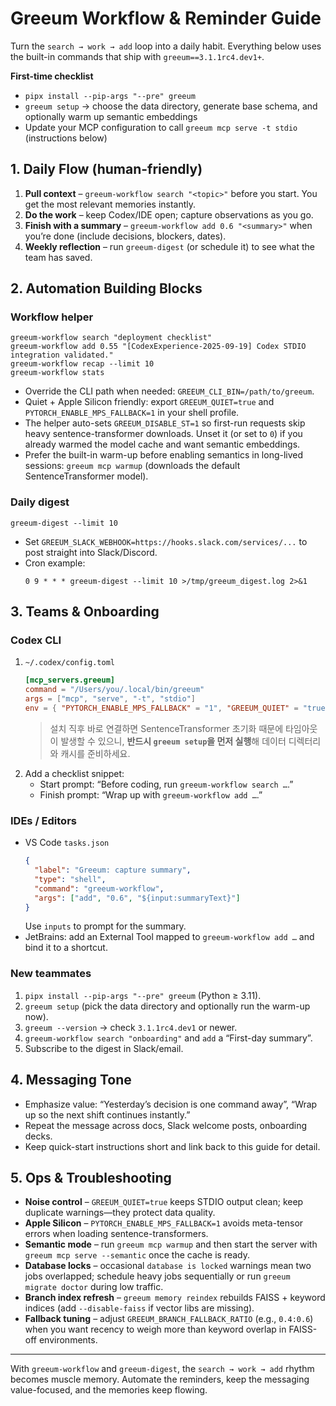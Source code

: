 # Greeum Workflow & Reminder Guide

Turn the `search → work → add` loop into a daily habit. Everything below uses the built-in commands that ship with `greeum==3.1.1rc4.dev1+`.

**First-time checklist**
- `pipx install --pip-args "--pre" greeum`
- `greeum setup` → choose the data directory, generate base schema, and optionally warm up semantic embeddings
- Update your MCP configuration to call `greeum mcp serve -t stdio` (instructions below)

## 1. Daily Flow (human-friendly)

1. **Pull context** – `greeum-workflow search "<topic>"` before you start. You get the most relevant memories instantly.
2. **Do the work** – keep Codex/IDE open; capture observations as you go.
3. **Finish with a summary** – `greeum-workflow add 0.6 "<summary>"` when you’re done (include decisions, blockers, dates).
4. **Weekly reflection** – run `greeum-digest` (or schedule it) to see what the team has saved.

## 2. Automation Building Blocks

### Workflow helper

```
greeum-workflow search "deployment checklist"
greeum-workflow add 0.55 "[CodexExperience-2025-09-19] Codex STDIO integration validated."
greeum-workflow recap --limit 10
greeum-workflow stats
```

- Override the CLI path when needed: `GREEUM_CLI_BIN=/path/to/greeum`.
- Quiet + Apple Silicon friendly: export `GREEUM_QUIET=true` and `PYTORCH_ENABLE_MPS_FALLBACK=1` in your shell profile.
- The helper auto-sets `GREEUM_DISABLE_ST=1` so first-run requests skip heavy sentence-transformer downloads. Unset it (or set to `0`) if you already warmed the model cache and want semantic embeddings.
- Prefer the built-in warm-up before enabling semantics in long-lived sessions: `greeum mcp warmup` (downloads the default SentenceTransformer model).

### Daily digest

```
greeum-digest --limit 10
```

- Set `GREEUM_SLACK_WEBHOOK=https://hooks.slack.com/services/...` to post straight into Slack/Discord.
- Cron example:
  ```
  0 9 * * * greeum-digest --limit 10 >/tmp/greeum_digest.log 2>&1
  ```

## 3. Teams & Onboarding

### Codex CLI

1. `~/.codex/config.toml`
   ```toml
   [mcp_servers.greeum]
   command = "/Users/you/.local/bin/greeum"
   args = ["mcp", "serve", "-t", "stdio"]
   env = { "PYTORCH_ENABLE_MPS_FALLBACK" = "1", "GREEUM_QUIET" = "true" }
   ```
   > 설치 직후 바로 연결하면 SentenceTransformer 초기화 때문에 타임아웃이 발생할 수 있으니, **반드시 `greeum setup`을 먼저 실행**해 데이터 디렉터리와 캐시를 준비하세요.
2. Add a checklist snippet:
   - Start prompt: “Before coding, run `greeum-workflow search …`.”
   - Finish prompt: “Wrap up with `greeum-workflow add …`.”

### IDEs / Editors

- VS Code `tasks.json`
  ```json
  {
    "label": "Greeum: capture summary",
    "type": "shell",
    "command": "greeum-workflow",
    "args": ["add", "0.6", "${input:summaryText}"]
  }
  ```
  Use `inputs` to prompt for the summary.
- JetBrains: add an External Tool mapped to `greeum-workflow add …` and bind it to a shortcut.

### New teammates

1. `pipx install --pip-args "--pre" greeum` (Python ≥ 3.11).
2. `greeum setup` (pick the data directory and optionally run the warm-up now).
3. `greeum --version` → check `3.1.1rc4.dev1` or newer.
4. `greeum-workflow search "onboarding"` and `add` a “First-day summary”.
5. Subscribe to the digest in Slack/email.

## 4. Messaging Tone

- Emphasize value: “Yesterday’s decision is one command away”, “Wrap up so the next shift continues instantly.”
- Repeat the message across docs, Slack welcome posts, onboarding decks.
- Keep quick-start instructions short and link back to this guide for detail.

## 5. Ops & Troubleshooting

- **Noise control** – `GREEUM_QUIET=true` keeps STDIO output clean; keep duplicate warnings—they protect data quality.
- **Apple Silicon** – `PYTORCH_ENABLE_MPS_FALLBACK=1` avoids meta-tensor errors when loading sentence-transformers.
- **Semantic mode** – run `greeum mcp warmup` and then start the server with `greeum mcp serve --semantic` once the cache is ready.
- **Database locks** – occasional `database is locked` warnings mean two jobs overlapped; schedule heavy jobs sequentially or run `greeum migrate doctor` during low traffic.
- **Branch index refresh** – `greeum memory reindex` rebuilds FAISS + keyword indices (add `--disable-faiss` if vector libs are missing).
- **Fallback tuning** – adjust `GREEUM_BRANCH_FALLBACK_RATIO` (e.g., `0.4:0.6`) when you want recency to weigh more than keyword overlap in FAISS-off environments.

---

With `greeum-workflow` and `greeum-digest`, the `search → work → add` rhythm becomes muscle memory. Automate the reminders, keep the messaging value-focused, and the memories keep flowing.
